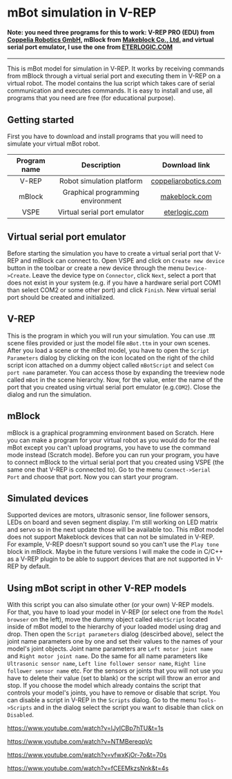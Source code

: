 # mBot simulation in V-REP

#### Note: you need three programs for this to work: V-REP PRO (EDU) from [Coppelia Robotics GmbH](http://www.coppeliarobotics.com/index.html), mBlock from [Makeblock Co., Ltd.](http://www.makeblock.com/) and virtual serial port emulator, I use the one from [ETERLOGIC.COM](http://www.eterlogic.com/Products.VSPE.html)

---

This is mBot model for simulation in V-REP. It works by receiving commands from mBlock through a virtual serial port and executing them in V-REP on a virtual robot. The model contains the lua script which takes care of serial communication and executes commands. It is easy to install and use, all programs that you need are free (for educational purpose).

## Getting started
First you have to download and install programs that you will need to simulate your virtual mBot robot.

| Program name | Description | Download link |
| :-------------: | :-------------: | :----: |
| V-REP | Robot simulation platform | [coppeliarobotics.com](http://www.coppeliarobotics.com/downloads.html) |
| mBlock | Graphical programming environment | [makeblock.com](http://learn.makeblock.com/en/software/)|
| VSPE | Virtual serial port emulator | [eterlogic.com](http://www.eterlogic.com/Downloads.html)

## Virtual serial port emulator
Before starting the simulation you have to create a virtual serial port that V-REP and mBlock can connect to. Open VSPE and click on ``Create new device`` button in the toolbar or create a new device through the menu ``Device->Create``. Leave the device type on ``Connector``, click ``Next``, select a port that does not exist in your system (e.g. if you have a hardware serial port COM1 than select COM2 or some other port) and click ``Finish``. New virtual serial port should be created and initialized.

## V-REP
This is the program in which you will run your simulation. You can use .ttt scene files provided or just the model file ``mBot.ttm`` in your own scenes. After you load a scene or the mBot model, you have to open the ``Script Parameters`` dialog by clicking on the icon located on the right of the child script icon attached on a dummy object called ``mBotScript`` and select ``Com port name`` parameter. You can access those by expanding the treeview node called ``mBot`` in the scene hierarchy. Now, for the value, enter the name of the port that you created using virtual serial port emulator (e.g.``COM2``). Close the dialog and run the simulation.

## mBlock
mBlock is a graphical programming environment based on Scratch. Here you can make a program for your virtual robot as you would do for the real mBot except you can't upload programs, you have to use the command mode instead (Scratch mode). Before you can run your program, you have to connect mBlock to the virtual serial port that you created using VSPE (the same one that V-REP is connected to). Go to the menu ``Connect->Serial Port`` and choose that port. Now you can start your program.

## Simulated devices
Supported devices are motors, ultrasonic sensor, line follower sensors, LEDs on board and seven segment display. I'm still working on LED matrix and servo so in the next update those will be available too. This mBot model does not support Makeblock devices that can not be simulated in V-REP. For example, V-REP doesn't support sound so you can't use the ``Play tone`` block in mBlock. Maybe in the future versions I will make the code in C/C++ as a V-REP plugin to be able to support devices that are not supported in V-REP by default.

## Using mBot script in other V-REP models
With this script you can also simulate other (or your own) V-REP models. For that, you have to load your model in V-REP (or select one from the ``Model browser`` on the left), move the dummy object called ``mBotScript`` located inside of mBot model to the hierarchy of your loaded model using drag and drop. Then open the ``Script parameters`` dialog (descirbed above), select the joint name parameters one by one and set their values to the names of your model's joint objects. Joint name parameters are ``Left motor joint name`` and ``Right motor joint name``. Do the same for all name parameters like ``Ultrasonic sensor name``, ``Left line follower sensor name``, ``Right line follower sensor name`` etc. For the sensors or joints that you will not use you have to delete their value (set to blank) or the script will throw an error and stop. If you choose the model which already contains the script that controls your model's joints, you have to remove or disable that script. You can disable a script in V-REP in the ``Scripts`` dialog. Go to the menu ``Tools->Scripts`` and in the dialog select the script you want to disable than click on ``Disabled``.


https://www.youtube.com/watch?v=lJyICBp7hTU&t=1s

https://www.youtube.com/watch?v=NTMBereqpVc

https://www.youtube.com/watch?v=vfwxKjOr-7o&t=70s

https://www.youtube.com/watch?v=fCEEMkzsNnk&t=4s
